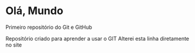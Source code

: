 # Olá, Mundo
 Primeiro repositório do Git e GitHub


Repositório criado para aprender a usar o GIT
Alterei esta linha diretamente no site
